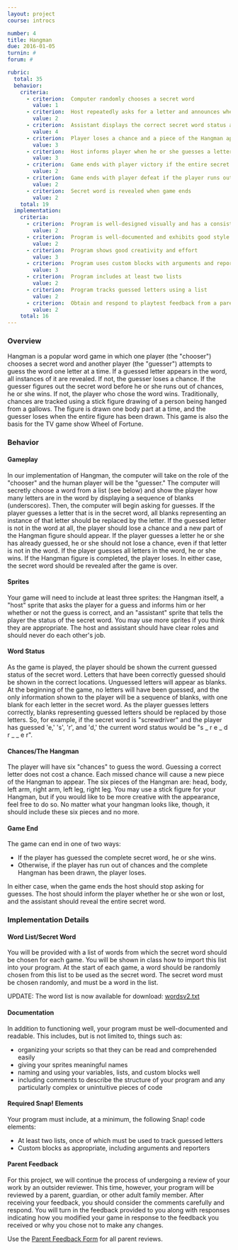 ```yaml
---
layout: project
course: introcs

number: 4
title: Hangman
due: 2016-01-05
turnin: #
forum: #

rubric:
  total: 35
  behavior:
    criteria:
      - criterion:  Computer randomly chooses a secret word                                                                          
        value: 1 
      - criterion:  Host repeatedly asks for a letter and announces whether that letter is in the secret word                        
        value: 2 
      - criterion:  Assistant displays the correct secret word status after each guess                                               
        value: 4 
      - criterion:  Player loses a chance and a piece of the Hangman appears when a guess is incorrect                               
        value: 3 
      - criterion:  Host informs player when he or she guesses a letter that has already been guessed; player does not lose a chance 
        value: 3 
      - criterion:  Game ends with player victory if the entire secret word is guessed                                               
        value: 2 
      - criterion:  Game ends with player defeat if the player runs out of chances                                                   
        value: 2 
      - criterion:  Secret word is revealed when game ends                                                                           
        value: 2 
    total: 19 
  implementation:
    criteria:
      - criterion:  Program is well-designed visually and has a consistent theme                                                     
        value: 2
      - criterion:  Program is well-documented and exhibits good style                                                               
        value: 2 
      - criterion:  Program shows good creativity and effort                                                                         
        value: 3 
      - criterion:  Program uses custom blocks with arguments and reporters appropriately                                            
        value: 3
      - criterion:  Program includes at least two lists                                                                              
        value: 2 
      - criterion:  Program tracks guessed letters using a list                                                                      
        value: 2 
      - criterion:  Obtain and respond to playtest feedback from a parent or guardian                                                
        value: 2 
    total: 16 
---
```

### Overview

Hangman is a popular word game in which one player (the "chooser") chooses a secret word and another player (the "guesser") attempts to guess the word one letter at a time.  If a guessed letter appears in the word, all instances of it are revealed.  If not, the guesser loses a chance.  If the guesser figures out the secret word before he or she runs out of chances, he or she wins.  If not, the player who chose the word wins.  Traditionally, chances are tracked using a stick figure drawing of a person being hanged from a gallows.  The figure is drawn one body part at a time, and the guesser loses when the entire figure has been drawn. This game is also the basis for the TV game show Wheel of Fortune.

### Behavior

#### Gameplay
In our implementation of Hangman, the computer will take on the role of the "chooser" and the human player will be the "guesser."  The computer will secretly choose a word from a list (see below) and show the player how many letters are in the word by displaying a sequence of blanks (underscores).  Then, the computer will begin asking for guesses.  If the player guesses a letter that is in the secret word, all blanks representing an instance of that letter should be replaced by the letter.  If the guessed letter is not in the word at all, the player should lose a chance and a new part of the Hangman figure should appear.  If the player guesses a letter he or she has already guessed, he or she should not lose a chance, even if that letter is not in the word.  If the player guesses all letters in the word, he or she wins.  If the Hangman figure is completed, the player loses.  In either case, the secret word should be revealed after the game is over.

#### Sprites
Your game will need to include at least three sprites: the Hangman itself, a "host" sprite that asks the player for a guess and informs him or her whether or not the guess is correct, and an "assistant" sprite that tells the player the status of the secret word.  You may use more sprites if you think they are appropriate. The host and assistant should have clear roles and should never do each other's job.

#### Word Status
As the game is played, the player should be shown the current guessed status of the secret word.  Letters that have been correctly guessed should be shown in the correct locations.  Unguessed letters will appear as blanks.  At the beginning of the game, no letters will have been guessed, and the only information shown to the player will be a sequence of blanks, with one blank for each letter in the secret word.  As the player guesses letters correctly, blanks representing guessed letters should be replaced by those letters.  So, for example, if the secret word is "screwdriver" and the player has guessed 'e,' 's', 'r', and 'd,' the current word status would be "s _ r e _ d r _ _ e r".

#### Chances/The Hangman
The player will have six "chances" to guess the word.  Guessing a correct letter does not cost a chance.  Each missed chance will cause a new piece of the Hangman to appear.  The six pieces of the Hangman are: head, body, left arm, right arm, left leg, right leg.  You may use a stick figure for your Hangman, but if you would like to be more creative with the appearance, feel free to do so.  No matter what your hangman looks like, though, it should include these six pieces and no more.

#### Game End
The game can end in one of two ways:

* If the player has guessed the complete secret word, he or she wins.
* Otherwise, if the player has run out of chances and the complete Hangman has been drawn, the player loses.<br/>

In either case, when the game ends the host should stop asking for guesses.  The host should inform the player whether he or she won or lost, and the assistant should reveal the entire secret word.

### Implementation Details

#### Word List/Secret Word
You will be provided with a list of words from which the secret word should be chosen for each game.  You will be shown in class how to import this list into your program. At the start of each game, a word should be randomly chosen from this list to be used as the secret word.  The secret word must be chosen randomly, and must be a word in the list.

UPDATE: The word list is now available for download: [wordsv2.txt]({{site.baseurl}}/introcs/wordsv2.txt)

#### Documentation
In addition to functioning well, your program must be well-documented and readable.  This includes, but is not limited to, things such as:

* organizing your scripts so that they can be read and comprehended easily
* giving  your sprites meaningful names
* naming and using your variables, lists, and custom blocks well
* including comments to describe the structure of your program and any particularly complex or unintuitive pieces of code

#### Required Snap! Elements
Your program must include, at a minimum, the following Snap! code elements:

* At least two lists, once of which must be used to track guessed letters
* Custom blocks as appropriate, including arguments and reporters

#### Parent Feedback
For this project, we will continue the process of undergoing a review of your work by an outsider reviewer.  This time, however, your program will be reviewed by a parent, guardian, or other adult family member.  After receiving your feedback, you should consider the comments carefully and respond.  You will turn in the feedback provided to you along with responses indicating how you modified your game in response to the feedback you received or why you chose not to make any changes.

Use the [Parent Feedback Form]({{site.baseurl}}/introcs/ParentFeedbackForm.docx) for all parent reviews.
